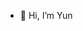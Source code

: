 - 👋 Hi, I’m Yun

<!---
Xiangxiang-Array/Xiangxiang-Array is a ✨ special ✨ repository because its `README.md` (this file) appears on your GitHub profile.
You can click the Preview link to take a look at your changes.
--->
